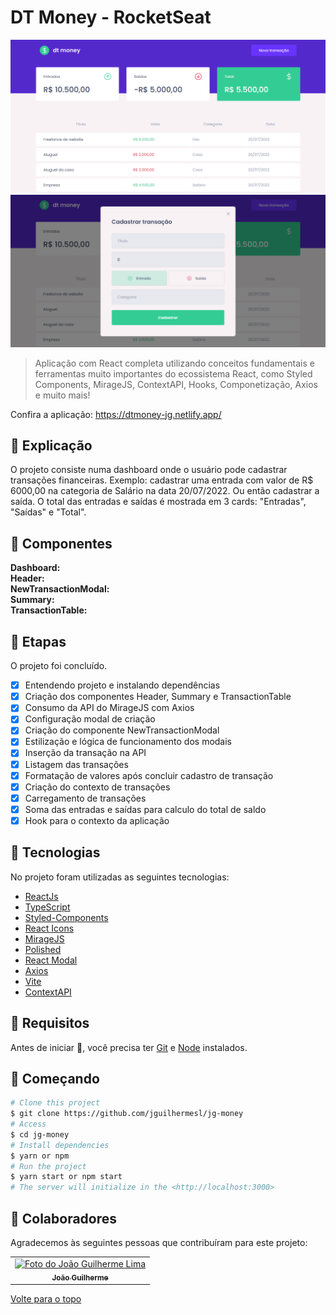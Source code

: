 # DT Money - RocketSeat 

<img src="./prints-readme/dashboard.png" alt="Página dashboard" />
<img src="./prints-readme/modal.png" alt="Modal para add transação" />

>  Aplicação com React completa utilizando conceitos fundamentais e ferramentas muito importantes do ecossistema React, como Styled Components, MirageJS, ContextAPI, Hooks, Componetização, Axios e muito mais!

Confira a aplicação: https://dtmoney-jg.netlify.app/ <br>

## :page_facing_up: Explicação

O projeto consiste numa dashboard onde o usuário pode cadastrar transações financeiras. 
Exemplo: cadastrar uma entrada com valor de R$ 6000,00 na categoria de Salário na data 20/07/2022. Ou então cadastrar a saída.
O total das entradas e saídas é mostrada em 3 cards: "Entradas", "Saídas" e "Total".

## 📁 Componentes

**Dashboard:** </br>
**Header:**  </br>
**NewTransactionModal:** </br>
**Summary:** </br>
**TransactionTable:** </br>
 
## :dart: Etapas ##

O projeto foi concluído.

- [x] Entendendo projeto e instalando dependências
- [x] Criação dos componentes Header, Summary e TransactionTable
- [x] Consumo da API do MirageJS com Axios
- [x] Configuração modal de criação
- [x] Criação do componente NewTransactionModal
- [x] Estilização e lógica de funcionamento dos modais
- [x] Inserção da transação na API
- [x] Listagem das transações
- [x] Formatação de valores após concluir cadastro de transação
- [x] Criação do contexto de transações
- [x] Carregamento de transações
- [x] Soma das entradas e saídas para calculo do total de saldo
- [x] Hook para o contexto da aplicação

## :rocket: Tecnologias ##

No projeto foram utilizadas as seguintes tecnologias:

- [ReactJs](https://pt-br.reactjs.org/)
- [TypeScript](https://www.typescriptlang.org/)
- [Styled-Components](https://www.styled-components.com/)
- [React Icons](https://react-icons.github.io/react-icons/)
- [MirageJS](https://miragejs.com/)
- [Polished](https://polished.js.org/)
- [React Modal](https://www.npmjs.com/package/react-modal)
- [Axios](https://www.npmjs.com/package/axios)
- [Vite](https://vitejs.dev/)
- [ContextAPI](https://pt-br.reactjs.org/docs/context.html)

## :closed_book: Requisitos ##

Antes de iniciar :checkered_flag:, você precisa ter [Git](https://git-scm.com) e [Node](https://nodejs.org/en/) instalados.

## :checkered_flag: Começando ##

```bash
# Clone this project
$ git clone https://github.com/jguilhermesl/jg-money
# Access
$ cd jg-money
# Install dependencies
$ yarn or npm 
# Run the project
$ yarn start or npm start 
# The server will initialize in the <http://localhost:3000>
```
## 🤝 Colaboradores

Agradecemos às seguintes pessoas que contribuíram para este projeto:

<table>
  <tr>
    <td align="center">
      <a href="#">
        <img src="https://media-exp1.licdn.com/dms/image/C4D03AQEEieIa-_h22g/profile-displayphoto-shrink_800_800/0/1651164045663?e=1658966400&v=beta&t=20osuQdvJ8V16r834e0NxcSHYMEE_1t-okD5LF-wATw" width="160px;" alt="Foto do João Guilherme Lima"/><br>
          <sub>
            <b>João Guilherme</b>
          </sub>
        </a>
      </td>
  </tr>
</table>

<a href="#top">Volte para o topo</a>